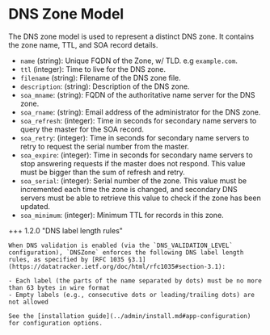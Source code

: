 # DNS Zone Model

The DNS zone model is used to represent a distinct DNS zone. It contains the zone name, TTL, and SOA record details.

- `name` (string): Unique FQDN of the Zone, w/ TLD. e.g `example.com`.
- `ttl` (integer): Time to live for the DNS zone.
- `filename` (string): Filename of the DNS zone file.
- `description`: (string): Description of the DNS zone.
- `soa_mname`: (string): FQDN of the authoritative name server for the DNS zone.
- `soa_rname`: (string): Email address of the administrator for the DNS zone.
- `soa_refresh`: (integer): Time in seconds for secondary name servers to query the master for the SOA record.
- `soa_retry`: (integer): Time in seconds for secondary name servers to retry to request the serial number from the master.
- `soa_expire`: (integer): Time in seconds for secondary name servers to stop answering requests if the master does not respond. This value must be bigger than the sum of refresh and retry.
- `soa_serial`: (integer): Serial number of the zone. This value must be incremented each time the zone is changed, and secondary DNS servers must be able to retrieve this value to check if the zone has been updated.
- `soa_minimum`: (integer): Minimum TTL for records in this zone.

+++ 1.2.0 "DNS label length rules"

    When DNS validation is enabled (via the `DNS_VALIDATION_LEVEL` configuration), `DNSZone` enforces the following DNS label length rules, as specified by [RFC 1035 §3.1](https://datatracker.ietf.org/doc/html/rfc1035#section-3.1):

    - Each label (the parts of the name separated by dots) must be no more than 63 bytes in wire format
    - Empty labels (e.g., consecutive dots or leading/trailing dots) are not allowed

    See the [installation guide](../admin/install.md#app-configuration) for configuration options.

